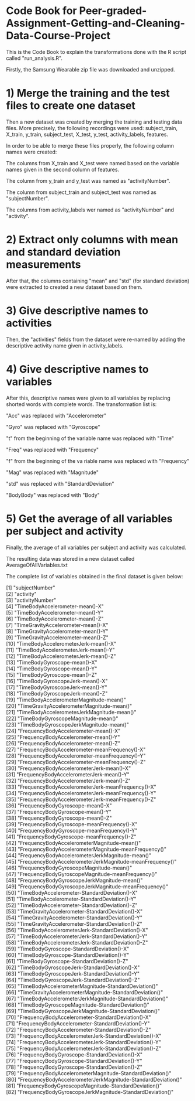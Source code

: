 # Code Book for Peer-graded-Assignment-Getting-and-Cleaning-Data-Course-Project

This is the Code Book to explain the transformations done with the R script called "run_analysis.R".

Firstly, the Samsung Wearable zip file was downloaded and unzipped.

# 1) Merge the training and the test files to create one dataset

Then a new dataset was created by merging the training and testing data files. More precisely, the following recordings were used:
subject_train, X_train, y_train, subject_test, X_test, y_test, activity_labels, features.

In order to be able to merge these files properly, the following column names were created:

The columns from X_train and X_test were named based on the variable names given in the second column of features.

The column from y_train and y_test was named as "activityNumber".

The column from subject_train and subject_test was named as "subjectNumber".

The columns from activity_labels wer named as "activityNumber" and "activity".

# 2) Extract only columns with mean and standard deviation measurements

After that, the columns containing "mean" and "std" (for standard deviation) were extracted to created a new dataset based on them.

# 3) Give descriptive names to activities

Then, the "activities" fields from the dataset were re-named by adding the descriptive activity name given in activity_labels.

# 4) Give descriptive names to variables

After this, descriptive names were given to all variables by replacing shorted words with complete words. The transformation list is:

"Acc" was replaced with "Accelerometer"

"Gyro" was replaced with "Gyroscope"

"t" from the beginning of the variable name was replaced with "Time"

"Freq" was replaced with "Frequency"

"f" from the beginning of the va riable name was replaced with "Frequency"

"Mag" was replaced with "Magnitude"

"std" was replaced with "StandardDeviation"

"BodyBody" was replaced with "Body"

# 5) Get the average of all variables per subject and activity

Finally, the average of all variables per subject and activity was calculated.

The resulting data was stored in a new dataset called AverageOfAllVariables.txt

The complete list of variables obtained in the final dataset is given below:

 [1] "subjectNumber"                                              
 [2] "activity"                                                   
 [3] "activityNumber"                                             
 [4] "TimeBodyAccelerometer-mean()-X"                             
 [5] "TimeBodyAccelerometer-mean()-Y"                             
 [6] "TimeBodyAccelerometer-mean()-Z"                             
 [7] "TimeGravityAccelerometer-mean()-X"                          
 [8] "TimeGravityAccelerometer-mean()-Y"                          
 [9] "TimeGravityAccelerometer-mean()-Z"                          
[10] "TimeBodyAccelerometerJerk-mean()-X"                         
[11] "TimeBodyAccelerometerJerk-mean()-Y"                         
[12] "TimeBodyAccelerometerJerk-mean()-Z"                         
[13] "TimeBodyGyroscope-mean()-X"                                 
[14] "TimeBodyGyroscope-mean()-Y"                                 
[15] "TimeBodyGyroscope-mean()-Z"                                 
[16] "TimeBodyGyroscopeJerk-mean()-X"                             
[17] "TimeBodyGyroscopeJerk-mean()-Y"                             
[18] "TimeBodyGyroscopeJerk-mean()-Z"                             
[19] "TimeBodyAccelerometerMagnitude-mean()"                      
[20] "TimeGravityAccelerometerMagnitude-mean()"                   
[21] "TimeBodyAccelerometerJerkMagnitude-mean()"                  
[22] "TimeBodyGyroscopeMagnitude-mean()"                          
[23] "TimeBodyGyroscopeJerkMagnitude-mean()"                      
[24] "FrequencyBodyAccelerometer-mean()-X"                        
[25] "FrequencyBodyAccelerometer-mean()-Y"                        
[26] "FrequencyBodyAccelerometer-mean()-Z"                        
[27] "FrequencyBodyAccelerometer-meanFrequency()-X"               
[28] "FrequencyBodyAccelerometer-meanFrequency()-Y"               
[29] "FrequencyBodyAccelerometer-meanFrequency()-Z"               
[30] "FrequencyBodyAccelerometerJerk-mean()-X"                    
[31] "FrequencyBodyAccelerometerJerk-mean()-Y"                    
[32] "FrequencyBodyAccelerometerJerk-mean()-Z"                    
[33] "FrequencyBodyAccelerometerJerk-meanFrequency()-X"           
[34] "FrequencyBodyAccelerometerJerk-meanFrequency()-Y"           
[35] "FrequencyBodyAccelerometerJerk-meanFrequency()-Z"           
[36] "FrequencyBodyGyroscope-mean()-X"                            
[37] "FrequencyBodyGyroscope-mean()-Y"                            
[38] "FrequencyBodyGyroscope-mean()-Z"                            
[39] "FrequencyBodyGyroscope-meanFrequency()-X"                   
[40] "FrequencyBodyGyroscope-meanFrequency()-Y"                   
[41] "FrequencyBodyGyroscope-meanFrequency()-Z"                   
[42] "FrequencyBodyAccelerometerMagnitude-mean()"                 
[43] "FrequencyBodyAccelerometerMagnitude-meanFrequency()"        
[44] "FrequencyBodyAccelerometerJerkMagnitude-mean()"             
[45] "FrequencyBodyAccelerometerJerkMagnitude-meanFrequency()"    
[46] "FrequencyBodyGyroscopeMagnitude-mean()"                     
[47] "FrequencyBodyGyroscopeMagnitude-meanFrequency()"            
[48] "FrequencyBodyGyroscopeJerkMagnitude-mean()"                 
[49] "FrequencyBodyGyroscopeJerkMagnitude-meanFrequency()"        
[50] "TimeBodyAccelerometer-StandardDeviation()-X"                
[51] "TimeBodyAccelerometer-StandardDeviation()-Y"                
[52] "TimeBodyAccelerometer-StandardDeviation()-Z"                
[53] "TimeGravityAccelerometer-StandardDeviation()-X"             
[54] "TimeGravityAccelerometer-StandardDeviation()-Y"             
[55] "TimeGravityAccelerometer-StandardDeviation()-Z"             
[56] "TimeBodyAccelerometerJerk-StandardDeviation()-X"            
[57] "TimeBodyAccelerometerJerk-StandardDeviation()-Y"            
[58] "TimeBodyAccelerometerJerk-StandardDeviation()-Z"            
[59] "TimeBodyGyroscope-StandardDeviation()-X"                    
[60] "TimeBodyGyroscope-StandardDeviation()-Y"                    
[61] "TimeBodyGyroscope-StandardDeviation()-Z"                    
[62] "TimeBodyGyroscopeJerk-StandardDeviation()-X"                
[63] "TimeBodyGyroscopeJerk-StandardDeviation()-Y"                
[64] "TimeBodyGyroscopeJerk-StandardDeviation()-Z"                
[65] "TimeBodyAccelerometerMagnitude-StandardDeviation()"         
[66] "TimeGravityAccelerometerMagnitude-StandardDeviation()"      
[67] "TimeBodyAccelerometerJerkMagnitude-StandardDeviation()"     
[68] "TimeBodyGyroscopeMagnitude-StandardDeviation()"             
[69] "TimeBodyGyroscopeJerkMagnitude-StandardDeviation()"         
[70] "FrequencyBodyAccelerometer-StandardDeviation()-X"           
[71] "FrequencyBodyAccelerometer-StandardDeviation()-Y"           
[72] "FrequencyBodyAccelerometer-StandardDeviation()-Z"           
[73] "FrequencyBodyAccelerometerJerk-StandardDeviation()-X"       
[74] "FrequencyBodyAccelerometerJerk-StandardDeviation()-Y"       
[75] "FrequencyBodyAccelerometerJerk-StandardDeviation()-Z"       
[76] "FrequencyBodyGyroscope-StandardDeviation()-X"               
[77] "FrequencyBodyGyroscope-StandardDeviation()-Y"               
[78] "FrequencyBodyGyroscope-StandardDeviation()-Z"               
[79] "FrequencyBodyAccelerometerMagnitude-StandardDeviation()"    
[80] "FrequencyBodyAccelerometerJerkMagnitude-StandardDeviation()"
[81] "FrequencyBodyGyroscopeMagnitude-StandardDeviation()"        
[82] "FrequencyBodyGyroscopeJerkMagnitude-StandardDeviation()" 
